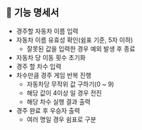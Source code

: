 ## 🚀 기능 명세서

- 경주할 자동차 이름 입력
- 자동차 이름 유효성 확인(쉼표 기준, 5자 이하)
  - 잘못된 값을 입력한 경우 예외 발생 후 종료
- 자동차 당 이동 횟수 초기화
- 경주 할 차수 입력
- 차수만큼 경주 게임 반복 진행
  - 자동차당 무작위 값 구하기(0 ~ 9)
  - 해당 값이 4이상 일 경우 전진
  - 해당 차수 실행 결과 출력
- 경주 완료 후 우승자 출력
  - 여러 명일 경우 쉼표로 구분
